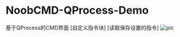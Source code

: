 # NoobCMD-QProcess-Demo
基于QProcess的CMD界面
[自定义指令块]
[读取保存设置的指令]
![pic](https://user-images.githubusercontent.com/73738864/215687415-e713fe9e-d3de-45c0-9741-9588c06bbdeb.png)
